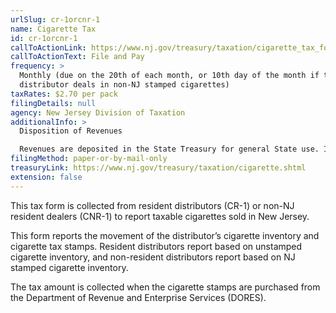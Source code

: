 ```yaml
---
urlSlug: cr-1orcnr-1
name: Cigarette Tax
id: cr-1orcnr-1
callToActionLink: https://www.nj.gov/treasury/taxation/cigarette_tax_form.shtml
callToActionText: File and Pay
frequency: >
  Monthly (due on the 20th of each month, or 10th day of the month if the
  distributor deals in non-NJ stamped cigarettes)
taxRates: $2.70 per pack
filingDetails: null
agency: New Jersey Division of Taxation
additionalInfo: >
  Disposition of Revenues

  Revenues are deposited in the State Treasury for general State use. Initial collections of $391.5 million are deposited in the Health Care Subsidy Fund.
filingMethod: paper-or-by-mail-only
treasuryLink: https://www.nj.gov/treasury/taxation/cigarette.shtml
extension: false
---
```


This tax form is collected from resident distributors (CR-1) or non-NJ resident dealers (CNR-1) to report taxable cigarettes sold in New Jersey.

This form reports the movement of the distributor’s cigarette inventory and cigarette tax stamps. Resident distributors report based on unstamped cigarette inventory, and non-resident distributors report based on NJ stamped cigarette inventory.

The tax amount is collected when the cigarette stamps are purchased from the Department of Revenue and Enterprise Services (DORES).
